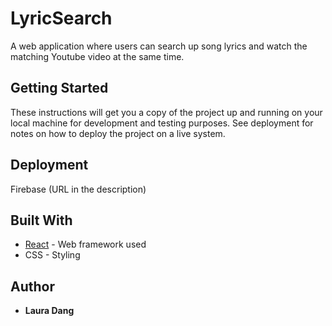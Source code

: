 # LyricSearch

A web application where users can search up song lyrics and watch the matching Youtube video at the same time. 

## Getting Started

These instructions will get you a copy of the project up and running on your local machine for development and testing purposes. See deployment for notes on how to deploy the project on a live system.

## Deployment

Firebase (URL in the description)

## Built With

* [React](https://reactjs.org/) - Web framework used
* CSS - Styling

## Author

* **Laura Dang**
